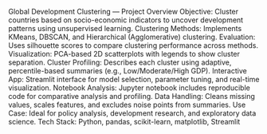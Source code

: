 Global Development Clustering — Project Overview
Objective: Cluster countries based on socio-economic indicators to uncover development patterns using unsupervised learning.
Clustering Methods: Implements KMeans, DBSCAN, and Hierarchical (Agglomerative) clustering.
Evaluation: Uses silhouette scores to compare clustering performance across methods.
Visualization: PCA-based 2D scatterplots with legends to show cluster separation.
Cluster Profiling: Describes each cluster using adaptive, percentile-based summaries (e.g., Low/Moderate/High GDP).
Interactive App: Streamlit interface for model selection, parameter tuning, and real-time visualization.
Notebook Analysis: Jupyter notebook includes reproducible code for comparative analysis and profiling.
Data Handling: Cleans missing values, scales features, and excludes noise points from summaries.
Use Case: Ideal for policy analysis, development research, and exploratory data science.
Tech Stack: Python, pandas, scikit-learn, matplotlib, Streamlit
